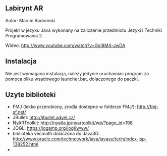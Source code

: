 
Labirynt AR
-----------

Autor: Marcin Radomski


Projekt w jezyku Java wykonany na zaliczenie przedmiotu Jezyki i Techniki Programowania 2.

Wideo: http://www.youtube.com/watch?v=Ggl8M4-JwDA


Instalacja
----------

Nie jest wymagana instalacja, nalezy jedynie uruchamiac program za pomoca pliku wsadowego launcher.bat, dolaczonego do paczki.


Uzyte biblioteki
----------------
* FMJ (lekko przerobiony, zrodla dostepne w folderze FMJ/): http://fmj-sf.net/
* JBullet: http://jbullet.advel.cz/
* NyARToolkit: http://nyatla.jp/nyartoolkit/wp/?page_id=198
* JOGL: https://jogamp.org/jogl/www/
* biblioteka vecmath dolaczona do Java3D: http://www.oracle.com/technetwork/java/javase/tech/index-jsp-138252.html
* 
